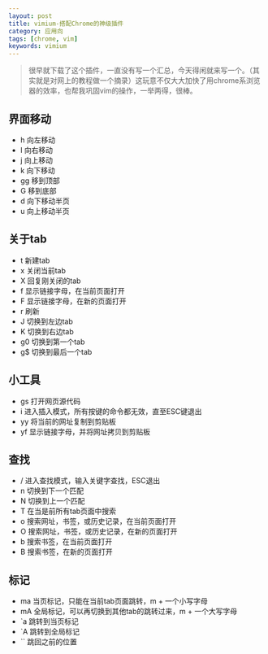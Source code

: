 ```yaml
---
layout: post
title: vimium-搭配Chrome的神级插件
category: 应用向
tags: [chrome, vim]
keywords: vimium
---
```


> 很早就下载了这个插件，一直没有写一个汇总，今天得闲就来写一个。（其实就是对网上的教程做一个摘录）这玩意不仅大大加快了用chrome系浏览器的效率，也帮我巩固vim的操作，一举两得，很棒。

## 界面移动
- h 向左移动
- l 向右移动
- j 向上移动
- k 向下移动
- gg 移到顶部
- G 移到底部
- d 向下移动半页
- u 向上移动半页

## 关于tab
- t 新建tab
- x 关闭当前tab
- X 回复刚关闭的tab
- f 显示链接字母，在当前页面打开
- F 显示链接字母，在新的页面打开
- r 刷新
- J 切换到左边tab
- K 切换到右边tab
- g0 切换到第一个tab
- g$ 切换到最后一个tab

## 小工具
- gs 打开网页源代码
- i 进入插入模式，所有按键的命令都无效，直至ESC键退出
- yy 将当前的网址复制到剪贴板
- yf 显示链接字母，并将网址拷贝到剪贴板

## 查找
- / 进入查找模式，输入关键字查找，ESC退出
- n 切换到下一个匹配
- N 切换到上一个匹配
- T 在当是前所有tab页面中搜索
- o 搜索网址，书签，或历史记录，在当前页面打开
- O 搜索网址，书签，或历史记录，在新的页面打开
- b 搜索书签，在当前页面打开
- B 搜索书签，在新的页面打开

## 标记
- ma 当页标记，只能在当前tab页面跳转，m + 一个小写字母
- mA 全局标记，可以再切换到其他tab的跳转过来，m + 一个大写字母
- `a 跳转到当页标记
- `A 跳转到全局标记
- `` 跳回之前的位置